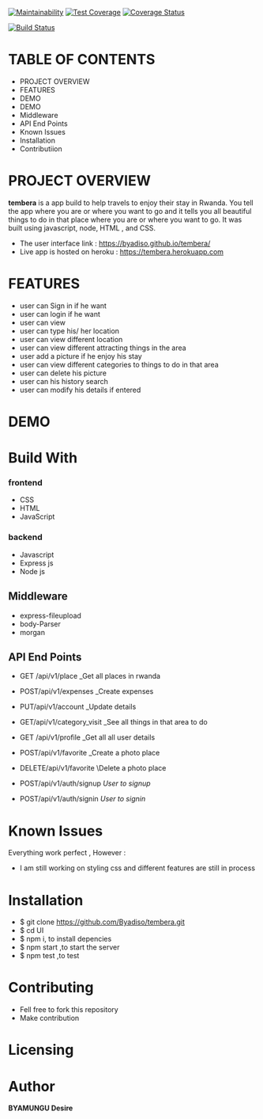 [![Maintainability](https://api.codeclimate.com/v1/badges/f8910ac7a64bcd78c3a6/maintainability)](https://codeclimate.com/github/Byadiso/tembera/maintainability) [![Test Coverage](https://api.codeclimate.com/v1/badges/f8910ac7a64bcd78c3a6/test_coverage)](https://codeclimate.com/github/Byadiso/tembera/test_coverage)
[![Coverage Status](https://coveralls.io/repos/github/Byadiso/UI/badge.svg?branch=master)](https://coveralls.io/github/Byadiso/tembera?branch=master)

[![Build Status](https://travis-ci.org/Byadiso/UI.svg?branch=develop)](https://travis-ci.org/Byadiso/tembera)

# TABLE OF CONTENTS

-   PROJECT OVERVIEW
-   FEATURES
-   DEMO
-   DEMO
-   Middleware
-   API End Points
-   Known Issues
-   Installation
-   Contributiion

# PROJECT OVERVIEW

**tembera** is a app build to help travels to enjoy their stay in Rwanda. You tell the app where you are or where you want to go and it tells you all beautiful things to do in that place where you are or where you want to go. It was built using javascript, node, HTML , and CSS.

-   The user interface link : https://byadiso.github.io/tembera/
-   Live app is hosted on heroku : https://tembera.herokuapp.com

# FEATURES

-   user can Sign in if he want
-   user can login if he want
-   user can view
-   user can type his/ her location
-   user can view different location
-   user can view different attracting things in the area
-   user add a picture if he enjoy his stay
-   user can view different categories to things to do in that area
-   user can delete his picture
-   user can his history search
-   user can modify his details if entered

# DEMO

# Build With

### frontend

-   CSS
-   HTML
-   JavaScript

### backend

-   Javascript
-   Express js
-   Node js

## Middleware

-   express-fileupload
-   body-Parser
-   morgan

## API End Points

-   GET /api/v1/place \_Get all places in rwanda
-   POST/api/v1/expenses \_Create expenses
-   PUT/api/v1/account \_Update details
-   GET/api/v1/category_visit \_See all things in that area to do
-   GET /api/v1/profile \_Get all all user details
-   POST/api/v1/favorite \_Create a photo place
-   DELETE/api/v1/favorite \Delete a photo place

-   POST/api/v1/auth/signup _User to signup_
-   POST/api/v1/auth/signin _User to signin_

# Known Issues

Everything work perfect , However :

-   I am still working on styling css and different features are still in process

# Installation

-   \$ git clone https://github.com/Byadiso/tembera.git
-   \$ cd UI
-   \$ npm i, to install depencies
-   \$ npm start ,to start the server
-   \$ npm test ,to test

# Contributing

-   Fell free to fork this repository
-   Make contribution

# Licensing

# Author

**BYAMUNGU Desire**
